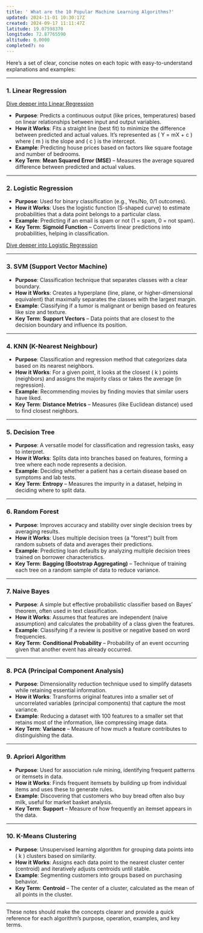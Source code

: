 ```yaml
---
title: ' What‌ ‌are‌ ‌the‌ ‌10 ‌Popular‌ ‌Machine‌ ‌Learning Algorithms?‌'
updated: 2024-11-01 10:30:17Z
created: 2024-09-17 11:11:47Z
latitude: 19.07598370
longitude: 72.87765590
altitude: 0.0000
completed?: no
---
```


Here’s a set of clear, concise notes on each topic with easy-to-understand explanations and examples:

---

### **1. Linear Regression**

[Dive deeper into Linear Regression](./understanding_linear_regression.md)

- **Purpose**: Predicts a continuous output (like prices, temperatures) based on linear relationships between input and output variables.
- **How it Works**: Fits a straight line (best fit) to minimize the difference between predicted and actual values. It’s represented as \( Y = mX + c \) where \( m \) is the slope and \( c \) is the intercept.
- **Example**: Predicting house prices based on factors like square footage and number of bedrooms.
- **Key Term**: **Mean Squared Error (MSE)** – Measures the average squared difference between predicted and actual values.

---

### **2. Logistic Regression**

- **Purpose**: Used for binary classification (e.g., Yes/No, 0/1 outcomes).
- **How it Works**: Uses the logistic function (S-shaped curve) to estimate probabilities that a data point belongs to a particular class.
- **Example**: Predicting if an email is spam or not (1 = spam, 0 = not spam).
- **Key Term**: **Sigmoid Function** – Converts linear predictions into probabilities, helping in classification.

[Dive deeper into Logistic Regression](./understanding_logistic_regression.md)

---

### **3. SVM (Support Vector Machine)**

- **Purpose**: Classification technique that separates classes with a clear boundary.
- **How it Works**: Creates a hyperplane (line, plane, or higher-dimensional equivalent) that maximally separates the classes with the largest margin.
- **Example**: Classifying if a tumor is malignant or benign based on features like size and texture.
- **Key Term**: **Support Vectors** – Data points that are closest to the decision boundary and influence its position.

---

### **4. KNN (K-Nearest Neighbour)**

- **Purpose**: Classification and regression method that categorizes data based on its nearest neighbors.
- **How it Works**: For a given point, it looks at the closest \( k \) points (neighbors) and assigns the majority class or takes the average (in regression).
- **Example**: Recommending movies by finding movies that similar users have liked.
- **Key Term**: **Distance Metrics** – Measures (like Euclidean distance) used to find closest neighbors.

---

### **5. Decision Tree**

- **Purpose**: A versatile model for classification and regression tasks, easy to interpret.
- **How it Works**: Splits data into branches based on features, forming a tree where each node represents a decision.
- **Example**: Deciding whether a patient has a certain disease based on symptoms and lab tests.
- **Key Term**: **Entropy** – Measures the impurity in a dataset, helping in deciding where to split data.

---

### **6. Random Forest**

- **Purpose**: Improves accuracy and stability over single decision trees by averaging results.
- **How it Works**: Uses multiple decision trees (a "forest") built from random subsets of data and averages their predictions.
- **Example**: Predicting loan defaults by analyzing multiple decision trees trained on borrower characteristics.
- **Key Term**: **Bagging (Bootstrap Aggregating)** – Technique of training each tree on a random sample of data to reduce variance.

---

### **7. Naive Bayes**

- **Purpose**: A simple but effective probabilistic classifier based on Bayes’ theorem, often used in text classification.
- **How it Works**: Assumes that features are independent (naive assumption) and calculates the probability of a class given the features.
- **Example**: Classifying if a review is positive or negative based on word frequencies.
- **Key Term**: **Conditional Probability** – Probability of an event occurring given that another event has already occurred.

---

### **8. PCA (Principal Component Analysis)**

- **Purpose**: Dimensionality reduction technique used to simplify datasets while retaining essential information.
- **How it Works**: Transforms original features into a smaller set of uncorrelated variables (principal components) that capture the most variance.
- **Example**: Reducing a dataset with 100 features to a smaller set that retains most of the information, like compressing image data.
- **Key Term**: **Variance** – Measure of how much a feature contributes to distinguishing the data.

---

### **9. Apriori Algorithm**

- **Purpose**: Used for association rule mining, identifying frequent patterns or itemsets in data.
- **How it Works**: Finds frequent itemsets by building up from individual items and uses these to generate rules.
- **Example**: Discovering that customers who buy bread often also buy milk, useful for market basket analysis.
- **Key Term**: **Support** – Measure of how frequently an itemset appears in the data.

---

### **10. K-Means Clustering**

- **Purpose**: Unsupervised learning algorithm for grouping data points into \( k \) clusters based on similarity.
- **How it Works**: Assigns each data point to the nearest cluster center (centroid) and iteratively adjusts centroids until stable.
- **Example**: Segmenting customers into groups based on purchasing behavior.
- **Key Term**: **Centroid** – The center of a cluster, calculated as the mean of all points in the cluster.

---

These notes should make the concepts clearer and provide a quick reference for each algorithm’s purpose, operation, examples, and key terms.
